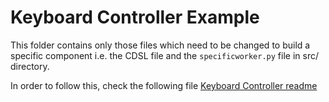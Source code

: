 # Keyboard Controller Example

This folder contains only those files which need to be changed 
to build a specific component i.e. the CDSL file and the 
`specificworker.py` file in src/ directory.

In order to follow this, check the following file [Keyboard Controller readme](./Keyboardrobotcontroller-python.md)